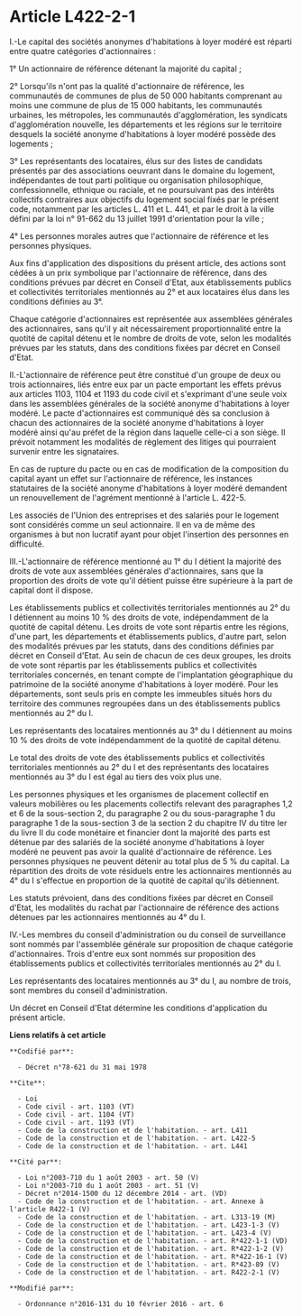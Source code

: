 # Article L422-2-1

I.-Le capital des sociétés anonymes d'habitations à loyer modéré est réparti entre quatre catégories d'actionnaires : 

1° Un actionnaire de référence détenant la majorité du capital ; 

2° Lorsqu'ils n'ont pas la qualité d'actionnaire de référence, les communautés de communes de plus de 50 000 habitants
comprenant au moins une commune de plus de 15 000 habitants, les communautés urbaines, les métropoles, les communautés
d'agglomération, les syndicats d'agglomération nouvelle, les départements et les régions sur le territoire desquels la
société anonyme d'habitations à loyer modéré possède des logements ; 

3° Les représentants des locataires, élus sur des listes de candidats présentés par des associations oeuvrant dans le domaine
du logement, indépendantes de tout parti politique ou organisation philosophique, confessionnelle, ethnique ou raciale, et ne
poursuivant pas des intérêts collectifs contraires aux objectifs du logement social fixés par le présent code, notamment par
les articles L. 411 et L. 441, et par le droit à la ville défini par la loi n° 91-662 du 13 juillet 1991 d'orientation pour
la ville ; 

4° Les personnes morales autres que l'actionnaire de référence et les personnes physiques. 

Aux fins d'application des dispositions du présent article, des actions sont cédées à un prix symbolique par l'actionnaire de
référence, dans des conditions prévues par décret en Conseil d'Etat, aux établissements publics et collectivités
territoriales mentionnés au 2° et aux locataires élus dans les conditions définies au 3°. 

Chaque catégorie d'actionnaires est représentée aux assemblées générales des actionnaires, sans qu'il y ait nécessairement
proportionnalité entre la quotité de capital détenu et le nombre de droits de vote, selon les modalités prévues par les
statuts, dans des conditions fixées par décret en Conseil d'Etat. 

II.-L'actionnaire de référence peut être constitué d'un groupe de deux ou trois actionnaires, liés entre eux par un pacte
emportant les effets prévus aux articles 1103, 1104 et 1193 du code civil et s'exprimant d'une seule voix dans les assemblées
générales de la société anonyme d'habitations à loyer modéré. Le pacte d'actionnaires est communiqué dès sa conclusion à
chacun des actionnaires de la société anonyme d'habitations à loyer modéré ainsi qu'au préfet de la région dans laquelle
celle-ci a son siège. Il prévoit notamment les modalités de règlement des litiges qui pourraient survenir entre les
signataires. 

En cas de rupture du pacte ou en cas de modification de la composition du capital ayant un effet sur l'actionnaire de
référence, les instances statutaires de la société anonyme d'habitations à loyer modéré demandent un renouvellement de
l'agrément mentionné à l'article L. 422-5. 

Les associés de l'Union des entreprises et des salariés pour le logement sont considérés comme un seul actionnaire. Il en va
de même des organismes à but non lucratif ayant pour objet l'insertion des personnes en difficulté. 

III.-L'actionnaire de référence mentionné au 1° du I détient la majorité des droits de vote aux assemblées générales
d'actionnaires, sans que la proportion des droits de vote qu'il détient puisse être supérieure à la part de capital dont il
dispose. 

Les établissements publics et collectivités territoriales mentionnés au 2° du I détiennent au moins 10 % des droits de vote,
indépendamment de la quotité de capital détenu. Les droits de vote sont répartis entre les régions, d'une part, les
départements et établissements publics, d'autre part, selon des modalités prévues par les statuts, dans des conditions
définies par décret en Conseil d'Etat. Au sein de chacun de ces deux groupes, les droits de vote sont répartis par les
établissements publics et collectivités territoriales concernés, en tenant compte de l'implantation géographique du
patrimoine de la société anonyme d'habitations à loyer modéré. Pour les départements, sont seuls pris en compte les immeubles
situés hors du territoire des communes regroupées dans un des établissements publics mentionnés au 2° du I. 

Les représentants des locataires mentionnés au 3° du I détiennent au moins 10 % des droits de vote indépendamment de la
quotité de capital détenu. 

Le total des droits de vote des établissements publics et collectivités territoriales mentionnés au 2° du I et des
représentants des locataires mentionnés au 3° du I est égal au tiers des voix plus une. 

Les personnes physiques et les organismes de placement collectif en valeurs mobilières ou les placements collectifs relevant
des paragraphes 1,2 et 6 de la sous-section 2, du paragraphe 2 ou du sous-paragraphe 1 du paragraphe 1 de la sous-section 3
de la section 2 du chapitre IV du titre Ier du livre II du code monétaire et financier dont la majorité des parts est détenue
par des salariés de la société anonyme d'habitations à loyer modéré ne peuvent pas avoir la qualité d'actionnaire de
référence. Les personnes physiques ne peuvent détenir au total plus de 5 % du capital. La répartition des droits de vote
résiduels entre les actionnaires mentionnés au 4° du I s'effectue en proportion de la quotité de capital qu'ils détiennent. 

Les statuts prévoient, dans des conditions fixées par décret en Conseil d'Etat, les modalités du rachat par l'actionnaire de
référence des actions détenues par les actionnaires mentionnés au 4° du I. 

IV.-Les membres du conseil d'administration ou du conseil de surveillance sont nommés par l'assemblée générale sur
proposition de chaque catégorie d'actionnaires. Trois d'entre eux sont nommés sur proposition des établissements publics et
collectivités territoriales mentionnés au 2° du I. 

Les représentants des locataires mentionnés au 3° du I, au nombre de trois, sont membres du conseil d'administration. 

Un décret en Conseil d'Etat détermine les conditions d'application du présent article.

**Liens relatifs à cet article**

	**Codifié par**:

	  - Décret n°78-621 du 31 mai 1978

	**Cite**:

	  - Loi
	  - Code civil - art. 1103 (VT)
	  - Code civil - art. 1104 (VT)
	  - Code civil - art. 1193 (VT)
	  - Code de la construction et de l'habitation. - art. L411
	  - Code de la construction et de l'habitation. - art. L422-5
	  - Code de la construction et de l'habitation. - art. L441

	**Cité par**:

	  - Loi n°2003-710 du 1 août 2003 - art. 50 (V)
	  - Loi n°2003-710 du 1 août 2003 - art. 51 (V)
	  - Décret n°2014-1500 du 12 décembre 2014 - art. (VD)
	  - Code de la construction et de l'habitation. - art. Annexe à l'article R422-1 (V)
	  - Code de la construction et de l'habitation. - art. L313-19 (M)
	  - Code de la construction et de l'habitation. - art. L423-1-3 (V)
	  - Code de la construction et de l'habitation. - art. L423-4 (V)
	  - Code de la construction et de l'habitation. - art. R*422-1-1 (VD)
	  - Code de la construction et de l'habitation. - art. R*422-1-2 (V)
	  - Code de la construction et de l'habitation. - art. R*422-16-1 (V)
	  - Code de la construction et de l'habitation. - art. R*423-89 (V)
	  - Code de la construction et de l'habitation. - art. R422-2-1 (V)

	**Modifié par**:

	  - Ordonnance n°2016-131 du 10 février 2016 - art. 6
